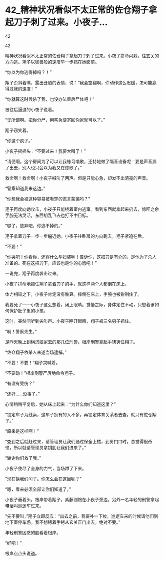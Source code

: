 # 42_精神状况看似不太正常的佐仓翔子拿起刀子刺了过来。小夜子...

42

42

精神状况看似不太正常的佐仓翔子拿起刀子刺了过来。小夜子拼命闪躲，往玄关的方向逃。翔子以猛兽般的速度早一步挡在她面前。

“你以为你逃得掉吗？！”

翔子歪斜着嘴，露出丑陋的表情，说：“我会空翻啊，你动作这么迟缓，怎可能赢得过我的速度！”

“你就算这时候杀了我，也没办法善后尸体吧！”

被往后逼退的小夜子说着。

“无所谓啊。把你分尸，用宅急便寄回你家就可以了。”

翔子窃笑着。

“你这个疯子。”

小夜子摇摇头：“不要过来！我要大叫了！”

“请便啊。这个房间为了可以让我练习唱歌，还特地做了隔音设备呢！要是声音漏了出去，别人也只会以为我又在练歌了。”

救命啊！救命啊！小夜子喊叫了两声。但是只能心急，却发不出清亮的声音。

“警察知道我来这边。”

“你想我会被这种容易被看穿的谎言蒙骗吗？”

翔子再度向她攻击，小夜子只能绕着室内逃窜。看到东西就拿起来扔去，惊吓之余手腕无法灵活，东西胡乱飞去也打不中目标。

“够了，放弃吧。你逃不掉的。”

翔子拿着刀子一步一步逼近她。小夜子往卧房的方向跑去，翔子紧追在后。

“不要！”

“你哭吧！你看你，还穿什么孕妇装咧！告诉你，这把刀是有介的，是他为了杀人准备的。死在这把刀下，应该也是你的心愿吧！”

一说完，翔子再度袭击过来。

小夜子拼命地抓住翔子拿着刀子的手，就这样两个人都倒在床上。

体力相较之下，小夜子肯定没有胜算。摔倒在床上，手腕也被钳制住了。

我要死了——小夜子这么想着，闭上眼睛。觉悟之际，身体定住不动，只想着该如何保护肚子里的小孩。

这时，突然间听到尖叫声。小夜子睁开眼睛，翔子被三名男子抓住。

“啊！警察先生。”

是昨天晚上到横滨娘家去的那几位刑警。根岸刑警拿起手铐铐住翔子。

“佐仓翔子依杀人未遂当场逮捕。”

“不要！不要！”翔子哭喊着。

“不要动！”根岸刑警严厉地命令翔子。

“有没有受伤？”

“还好……没事了。”

心情稍稍平复后，她从床上起来：“为什么你们知道这里？”

“锁定车子为线索，这车子拥有的人不多。再锁定体育关系者去查，就只有佐仓翔子。”

“原来是这样啊！”

“查到之后就赶过来，请管理员让我们通过保全上楼，到房门口时，总觉得很奇怪，所以就请管理员拿钥匙让我们进来了。”

“谢谢你们救了我。”

小夜子使尽了全身的力气，当场蹲了下来。

“现在换我们问了。你怎么会在这里呢？”

“嗯，看来必须全部让你们知道了。”

小夜子垂着头。根岸带着翔子，紫藤则跟在小夜子旁边。另外一名年轻的刑警拿起电话叫巡逻车过来。

“先不要叫，”翔子立即反应：“出去之前，我要补一下妆，巡逻车来的时候请他们到地下室停车场。我不想铐着手铐从玄关正门出去，绝对不要。”

年轻刑警困惑的脸看着根岸。

“好吧！”

根岸点点头说道。
